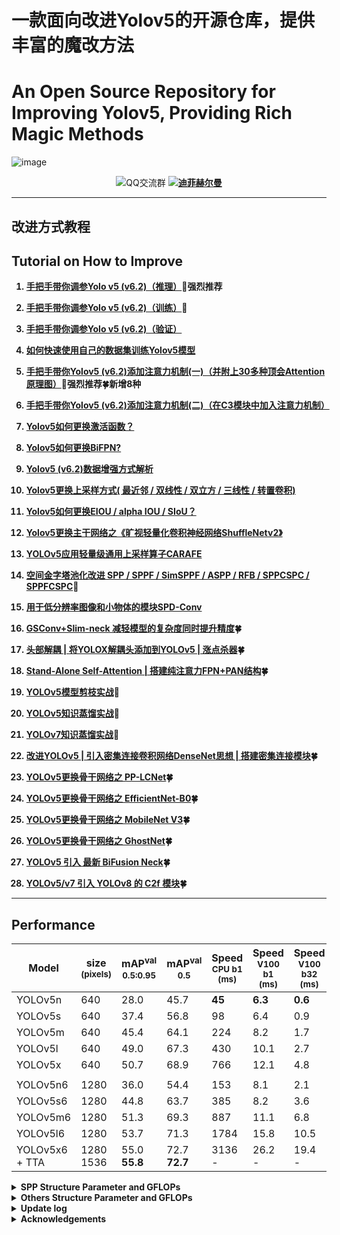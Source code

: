 # 一款面向改进Yolov5的开源仓库，提供丰富的魔改方法
# An Open Source Repository for Improving Yolov5, Providing Rich Magic Methods


![image](https://user-images.githubusercontent.com/58406737/202331524-d57da9d4-bc93-492a-be05-4f5f4dcc9aab.png)


<div align="center">       <img src="https://img.shields.io/badge/QQ%E4%BA%A4%E6%B5%81%E7%BE%A4-750560739-blue"
                        alt="QQ交流群">
                    <b><a href="https://github.com/WangQvQ/Yolov5_Magic">
                            <img src="https://img.shields.io/badge/%E8%BF%AA%E8%8F%B2%E8%B5%AB%E5%B0%94%E6%9B%BC-YOLO%20Magic-critical"
                                alt="迪菲赫尔曼">
                        </a>
</center></div>



-----

## 改进方式教程
## Tutorial on How to Improve


1. [手把手带你调参Yolo v5 (v6.2)（推理）](https://blog.csdn.net/weixin_43694096/article/details/124378167)🌟强烈推荐

2. [手把手带你调参Yolo v5 (v6.2)（训练）](https://blog.csdn.net/weixin_43694096/article/details/124411509?spm=1001.2014.3001.5502)🚀


3. [手把手带你调参Yolo v5 (v6.2)（验证）](https://yolov5.blog.csdn.net/article/details/126630836)


4. [如何快速使用自己的数据集训练Yolov5模型](https://blog.csdn.net/weixin_43694096/article/details/124457787)

5. [手把手带你Yolov5 (v6.2)添加注意力机制(一)（并附上30多种顶会Attention原理图）](https://blog.csdn.net/weixin_43694096/article/details/124443059?spm=1001.2014.3001.5502)🌟强烈推荐🍀新增8种

6. [手把手带你Yolov5 (v6.2)添加注意力机制(二)（在C3模块中加入注意力机制）](https://blog.csdn.net/weixin_43694096/article/details/124695537)

7. [Yolov5如何更换激活函数？](https://blog.csdn.net/weixin_43694096/article/details/124413941?spm=1001.2014.3001.5502)

8. [Yolov5如何更换BiFPN? ](https://yolov5.blog.csdn.net/article/details/125148552)

9. [Yolov5 (v6.2)数据增强方式解析](https://blog.csdn.net/weixin_43694096/article/details/124741952?spm=1001.2014.3001.5502)

10. [Yolov5更换上采样方式( 最近邻 / 双线性 / 双立方 / 三线性 / 转置卷积)](https://blog.csdn.net/weixin_43694096/article/details/125416120)

11. [Yolov5如何更换EIOU / alpha IOU / SIoU？](https://blog.csdn.net/weixin_43694096/article/details/124902685)

12. [Yolov5更换主干网络之《旷视轻量化卷积神经网络ShuffleNetv2》](https://blog.csdn.net/weixin_43694096/article/details/126109839?spm=1001.2014.3001.5501)

13. [YOLOv5应用轻量级通用上采样算子CARAFE](https://blog.csdn.net/weixin_43694096/article/details/126148795)

14. [空间金字塔池化改进 SPP / SPPF / SimSPPF / ASPP / RFB / SPPCSPC / SPPFCSPC](https://blog.csdn.net/weixin_43694096/article/details/126354660?spm=1001.2014.3001.5502)🚀

15. [用于低分辨率图像和小物体的模块SPD-Conv](https://blog.csdn.net/weixin_43694096/article/details/126398068)

16. [GSConv+Slim-neck 减轻模型的复杂度同时提升精度](https://blog.csdn.net/weixin_43694096/article/details/127344636?spm=1001.2014.3001.5501)🍀

17. [头部解耦 | 将YOLOX解耦头添加到YOLOv5 | 涨点杀器](https://yolov5.blog.csdn.net/article/details/127427578)🍀

18. [Stand-Alone Self-Attention | 搭建纯注意力FPN+PAN结构](https://yolov5.blog.csdn.net/article/details/127456629?spm=1001.2014.3001.5502)🍀
19. [YOLOv5模型剪枝实战](https://yolov5.blog.csdn.net/article/details/127576130)🚀
20. [YOLOv5知识蒸馏实战](https://yolov5.blog.csdn.net/article/details/127576321)🚀
21. [YOLOv7知识蒸馏实战](https://yolov5.blog.csdn.net/article/details/127943886)🚀
22. [改进YOLOv5 | 引入密集连接卷积网络DenseNet思想 | 搭建密集连接模块](https://blog.csdn.net/weixin_43694096/article/details/128500041?spm=1001.2014.3001.5501)🍀
23. [YOLOv5更换骨干网络之 PP-LCNet](https://yolov5.blog.csdn.net/article/details/128523175)🍀
24. [YOLOv5更换骨干网络之 EfficientNet-B0](https://yolov5.blog.csdn.net/article/details/128522888)🍀
25. [YOLOv5更换骨干网络之 MobileNet V3](https://yolov5.blog.csdn.net/article/details/128522041)🍀
26. [YOLOv5更换骨干网络之 GhostNet](https://yolov5.blog.csdn.net/article/details/128523623)🍀
27. [YOLOv5 引入 最新 BiFusion Neck](http://t.csdn.cn/khnmN)🍀
28. [YOLOv5/v7 引入 YOLOv8 的 C2f 模块](http://t.csdn.cn/cis6X)🍀
------



## Performance
| Model                                                                                                | size<br><sup>(pixels) | mAP<sup>val<br>0.5:0.95 | mAP<sup>val<br>0.5 | Speed<br><sup>CPU b1<br>(ms) | Speed<br><sup>V100 b1<br>(ms) | Speed<br><sup>V100 b32<br>(ms) | params<br><sup>(M) | FLOPs<br><sup>@640 (B) | Weights
|------------------------------------------------------------------------------------------------------|-----------------------|-------------------------|--------------------|------------------------------|-------------------------------|--------------------------------|--------------------|------------------------|------------------------|
| YOLOv5n                   | 640                   | 28.0                    | 45.7               | **45**                       | **6.3**                       | **0.6**                        | **1.9**            | **4.5**                | [YOLOv5n](https://github.com/ultralytics/yolov5/releases/download/v6.1/yolov5n.pt)
| YOLOv5s                   | 640                   | 37.4                    | 56.8               | 98                           | 6.4                           | 0.9                            | 7.2                | 16.5                   | [YOLOv5s](https://github.com/ultralytics/yolov5/releases/download/v6.1/yolov5s.pt)
| YOLOv5m                   | 640                   | 45.4                    | 64.1               | 224                          | 8.2                           | 1.7                            | 21.2               | 49.0                   | [YOLOv5m](https://github.com/ultralytics/yolov5/releases/download/v6.1/yolov5m.pt)
| YOLOv5l                   | 640                   | 49.0                    | 67.3               | 430                          | 10.1                          | 2.7                            | 46.5               | 109.1                  | [YOLOv5l](https://github.com/ultralytics/yolov5/releases/download/v6.1/yolov5l.pt)
| YOLOv5x                   | 640                   | 50.7                    | 68.9               | 766                          | 12.1                          | 4.8                            | 86.7               | 205.7                  | [YOLOv5x](https://github.com/ultralytics/yolov5/releases/download/v6.1/yolov5x.pt)
|                                                                                                      |                       |                         |                    |                              |                               |                                |                    |                        |
| YOLOv5n6                 | 1280                  | 36.0                    | 54.4               | 153                          | 8.1                           | 2.1                            | 3.2                | 4.6                    |[YOLOv5n6](https://github.com/ultralytics/yolov5/releases/download/v6.1/yolov5n6.pt)
| YOLOv5s6                 | 1280                  | 44.8                    | 63.7               | 385                          | 8.2                           | 3.6                            | 12.6               | 16.8                   |[YOLOv5s6](https://github.com/ultralytics/yolov5/releases/download/v6.1/yolov5s6.pt)
| YOLOv5m6                 | 1280                  | 51.3                    | 69.3               | 887                          | 11.1                          | 6.8                            | 35.7               | 50.0                   |[YOLOv5m6](https://github.com/ultralytics/yolov5/releases/download/v6.1/yolov5m6.pt)
| YOLOv5l6                 | 1280                  | 53.7                    | 71.3               | 1784                         | 15.8                          | 10.5                           | 76.8               | 111.4                  |[YOLOv5l6](https://github.com/ultralytics/yolov5/releases/download/v6.1/yolov5l6.pt)
| YOLOv5x6<br>+ TTA | 1280<br>1536          | 55.0<br>**55.8**        | 72.7<br>**72.7**   | 3136<br>-                    | 26.2<br>-                     | 19.4<br>-                      | 140.7<br>-         | 209.8<br>-             |[YOLOv5x6](https://github.com/ultralytics/yolov5/releases/download/v6.1/yolov5x6.pt)

              
 <details><summary> <b>SPP Structure Parameter and GFLOPs</b> </summary>
 
| Model         | 参数量(parameters) | 计算量(GFLOPs) |
| ------------- | ------------------ | -------------- |
| SPP           | 7225885            | 16.5           |
| SPPF          | 7235389            | 16.5           |
| SimSPPF       | 7235389            | 16.5           |
| ASPP          | 15485725           | 23.1           |
| BasicRFB      | 7895421            | 17.1           |
| SPPCSPC       | 13663549           | 21.7           |
| SPPCSPC_group | 8355133            | 17.4           |

</details>

<details><summary> <b>Others Structure Parameter and GFLOPs</b> </summary>

| Model         | 参数量(parameters) | 计算量(GFLOPs) |
| ------------- | ------------------ | -------------- |
| TransposeConv upsampling| 7241917            | 16.6           |
| InceptionConv | 7233597            | 16.2           |
| BiFPN         | 7384006            | 17.2           |
| ShuffleNetv2  | 3844193            | 8.1            |
| CARAFE        | 7369445            | 17.0           |
</details>




<details><summary> <b>Update log</b> </summary>
2022.8.22 yolo.py Add Chinese annotations🍀

2022.8.24 Add Demo of Pyqt page🍀
</details>

<details><summary> <b>Acknowledgements</b> </summary>
https://github.com/ultralytics/yolov5
</details>
